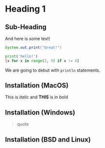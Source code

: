 # Heading 1 
## Sub-Heading

And here is some text!

```java
System.out.print("Great!")
```

```python
print('hello!')
[x for x in range(2, 5) if x != 4]
```

We are going to debut with `println` statements.

## Installation (MacOS)

This is *italic* and **THIS** is in bold 

## Installation (Windows)

>quote

## Installation (BSD and Linux)


